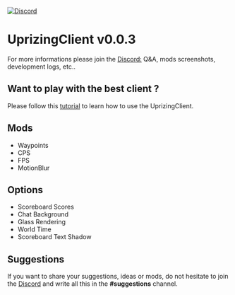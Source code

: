 [discord-invite]: https://discord.gg/FeFhNYZ
[ ![Discord](https://discordapp.com/api/guilds/450050374246858782/widget.png) ][discord-invite]

# UprizingClient v0.0.3
For more informations please join the [Discord:](https://discord.gg/FeFhNYZ) Q&A, mods screenshots, development logs, etc..

## Want to play with the best client ?
Please follow this [tutorial](https://github.com/Stawlker/UprizingClient/wiki/How-to-play-%3F) to learn how to use the UprizingClient.

## Mods
- Waypoints
- CPS
- FPS
- MotionBlur

## Options
- Scoreboard Scores
- Chat Background
- Glass Rendering
- World Time
- Scoreboard Text Shadow

## Suggestions
If you want to share your suggestions, ideas or mods, do not hesitate to join the [Discord](https://discord.gg/FeFhNYZ) and write all this in the **#suggestions** channel.
